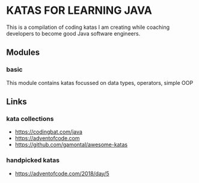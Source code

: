 # KATAS FOR LEARNING JAVA

This is a compilation of coding katas I am creating while coaching developers to
become good Java software engineers.

## Modules

### basic

This module contains katas focussed on data types, operators, simple OOP

## Links

### kata collections

* https://codingbat.com/java
* https://adventofcode.com
* https://github.com/gamontal/awesome-katas

### handpicked katas

* https://adventofcode.com/2018/day/5
